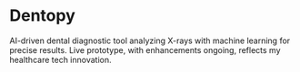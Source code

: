 # Dentopy
AI-driven dental diagnostic tool analyzing X-rays with machine learning for precise results. Live prototype, with enhancements ongoing, reflects my healthcare tech innovation.
